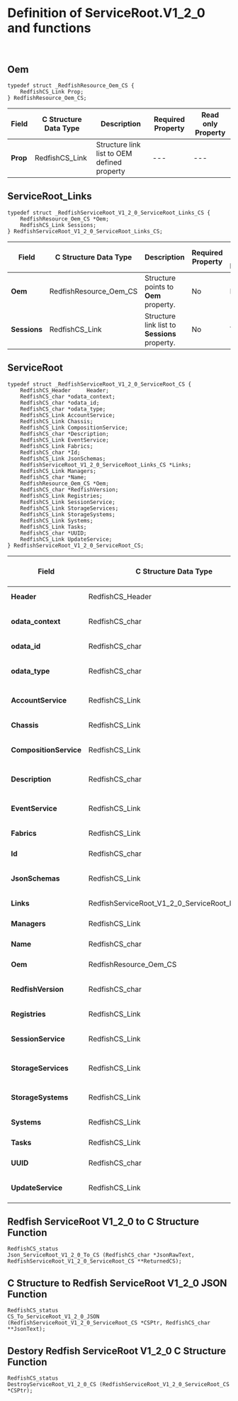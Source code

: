 # Definition of ServiceRoot.V1_2_0 and functions<br><br>

## Oem
    typedef struct _RedfishResource_Oem_CS {
        RedfishCS_Link Prop;
    } RedfishResource_Oem_CS;

|Field |C Structure Data Type|Description |Required Property|Read only Property
| ---  | --- | --- | --- | ---
|**Prop**|RedfishCS_Link| Structure link list to OEM defined property| ---| ---


## ServiceRoot_Links
    typedef struct _RedfishServiceRoot_V1_2_0_ServiceRoot_Links_CS {
        RedfishResource_Oem_CS *Oem;
        RedfishCS_Link Sessions;
    } RedfishServiceRoot_V1_2_0_ServiceRoot_Links_CS;

|Field |C Structure Data Type|Description |Required Property|Read only Property
| ---  | --- | --- | --- | ---
|**Oem**|RedfishResource_Oem_CS| Structure points to **Oem** property.| No| No
|**Sessions**|RedfishCS_Link| Structure link list to **Sessions** property.| No| Yes


## ServiceRoot
    typedef struct _RedfishServiceRoot_V1_2_0_ServiceRoot_CS {
        RedfishCS_Header     Header;
        RedfishCS_char *odata_context;
        RedfishCS_char *odata_id;
        RedfishCS_char *odata_type;
        RedfishCS_Link AccountService;
        RedfishCS_Link Chassis;
        RedfishCS_Link CompositionService;
        RedfishCS_char *Description;
        RedfishCS_Link EventService;
        RedfishCS_Link Fabrics;
        RedfishCS_char *Id;
        RedfishCS_Link JsonSchemas;
        RedfishServiceRoot_V1_2_0_ServiceRoot_Links_CS *Links;
        RedfishCS_Link Managers;
        RedfishCS_char *Name;
        RedfishResource_Oem_CS *Oem;
        RedfishCS_char *RedfishVersion;
        RedfishCS_Link Registries;
        RedfishCS_Link SessionService;
        RedfishCS_Link StorageServices;
        RedfishCS_Link StorageSystems;
        RedfishCS_Link Systems;
        RedfishCS_Link Tasks;
        RedfishCS_char *UUID;
        RedfishCS_Link UpdateService;
    } RedfishServiceRoot_V1_2_0_ServiceRoot_CS;

|Field |C Structure Data Type|Description |Required Property|Read only Property
| ---  | --- | --- | --- | ---
|**Header**|RedfishCS_Header|Redfish C structure header|---|---
|**odata_context**|RedfishCS_char| String pointer to **@odata.context** property.| No| No
|**odata_id**|RedfishCS_char| String pointer to **@odata.id** property.| No| No
|**odata_type**|RedfishCS_char| String pointer to **@odata.type** property.| No| No
|**AccountService**|RedfishCS_Link| Structure link list to **AccountService** property.| No| Yes
|**Chassis**|RedfishCS_Link| Structure link list to **Chassis** property.| No| Yes
|**CompositionService**|RedfishCS_Link| Structure link list to **CompositionService** property.| No| Yes
|**Description**|RedfishCS_char| String pointer to **Description** property.| No| Yes
|**EventService**|RedfishCS_Link| Structure link list to **EventService** property.| No| Yes
|**Fabrics**|RedfishCS_Link| Structure link list to **Fabrics** property.| No| Yes
|**Id**|RedfishCS_char| String pointer to **Id** property.| Yes| Yes
|**JsonSchemas**|RedfishCS_Link| Structure link list to **JsonSchemas** property.| No| Yes
|**Links**|RedfishServiceRoot_V1_2_0_ServiceRoot_Links_CS| Structure points to **Links** property.| Yes| No
|**Managers**|RedfishCS_Link| Structure link list to **Managers** property.| No| Yes
|**Name**|RedfishCS_char| String pointer to **Name** property.| Yes| Yes
|**Oem**|RedfishResource_Oem_CS| Structure points to **Oem** property.| No| No
|**RedfishVersion**|RedfishCS_char| String pointer to **RedfishVersion** property.| No| Yes
|**Registries**|RedfishCS_Link| Structure link list to **Registries** property.| No| Yes
|**SessionService**|RedfishCS_Link| Structure link list to **SessionService** property.| No| Yes
|**StorageServices**|RedfishCS_Link| Structure link list to **StorageServices** property.| No| Yes
|**StorageSystems**|RedfishCS_Link| Structure link list to **StorageSystems** property.| No| Yes
|**Systems**|RedfishCS_Link| Structure link list to **Systems** property.| No| Yes
|**Tasks**|RedfishCS_Link| Structure link list to **Tasks** property.| No| Yes
|**UUID**|RedfishCS_char| String pointer to **UUID** property.| No| Yes
|**UpdateService**|RedfishCS_Link| Structure link list to **UpdateService** property.| No| Yes
## Redfish ServiceRoot V1_2_0 to C Structure Function
    RedfishCS_status
    Json_ServiceRoot_V1_2_0_To_CS (RedfishCS_char *JsonRawText, RedfishServiceRoot_V1_2_0_ServiceRoot_CS **ReturnedCS);

## C Structure to Redfish ServiceRoot V1_2_0 JSON Function
    RedfishCS_status
    CS_To_ServiceRoot_V1_2_0_JSON (RedfishServiceRoot_V1_2_0_ServiceRoot_CS *CSPtr, RedfishCS_char **JsonText);

## Destory Redfish ServiceRoot V1_2_0 C Structure Function
    RedfishCS_status
    DestroyServiceRoot_V1_2_0_CS (RedfishServiceRoot_V1_2_0_ServiceRoot_CS *CSPtr);

